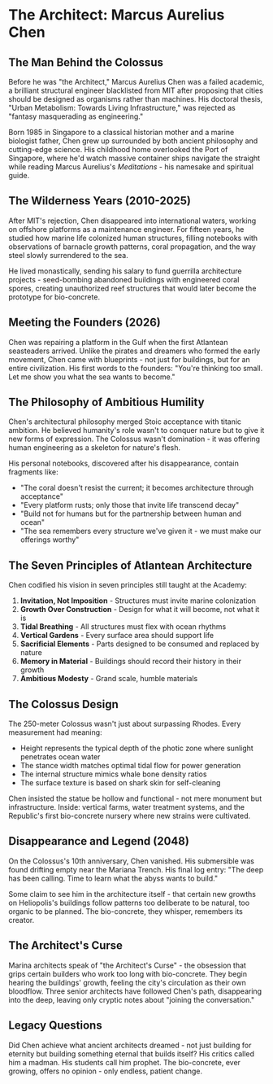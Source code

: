 # The Architect: Marcus Aurelius Chen

## The Man Behind the Colossus

Before he was "the Architect," Marcus Aurelius Chen was a failed academic, a brilliant structural engineer blacklisted from MIT after proposing that cities should be designed as organisms rather than machines. His doctoral thesis, "Urban Metabolism: Towards Living Infrastructure," was rejected as "fantasy masquerading as engineering."

Born 1985 in Singapore to a classical historian mother and a marine biologist father, Chen grew up surrounded by both ancient philosophy and cutting-edge science. His childhood home overlooked the Port of Singapore, where he'd watch massive container ships navigate the straight while reading Marcus Aurelius's *Meditations* - his namesake and spiritual guide.

## The Wilderness Years (2010-2025)

After MIT's rejection, Chen disappeared into international waters, working on offshore platforms as a maintenance engineer. For fifteen years, he studied how marine life colonized human structures, filling notebooks with observations of barnacle growth patterns, coral propagation, and the way steel slowly surrendered to the sea.

He lived monastically, sending his salary to fund guerrilla architecture projects - seed-bombing abandoned buildings with engineered coral spores, creating unauthorized reef structures that would later become the prototype for bio-concrete.

## Meeting the Founders (2026)

Chen was repairing a platform in the Gulf when the first Atlantean seasteaders arrived. Unlike the pirates and dreamers who formed the early movement, Chen came with blueprints - not just for buildings, but for an entire civilization. His first words to the founders: "You're thinking too small. Let me show you what the sea wants to become."

## The Philosophy of Ambitious Humility

Chen's architectural philosophy merged Stoic acceptance with titanic ambition. He believed humanity's role wasn't to conquer nature but to give it new forms of expression. The Colossus wasn't domination - it was offering human engineering as a skeleton for nature's flesh.

His personal notebooks, discovered after his disappearance, contain fragments like:
- "The coral doesn't resist the current; it becomes architecture through acceptance"
- "Every platform rusts; only those that invite life transcend decay"
- "Build not for humans but for the partnership between human and ocean"
- "The sea remembers every structure we've given it - we must make our offerings worthy"

## The Seven Principles of Atlantean Architecture

Chen codified his vision in seven principles still taught at the Academy:

1. **Invitation, Not Imposition** - Structures must invite marine colonization
2. **Growth Over Construction** - Design for what it will become, not what it is
3. **Tidal Breathing** - All structures must flex with ocean rhythms
4. **Vertical Gardens** - Every surface area should support life
5. **Sacrificial Elements** - Parts designed to be consumed and replaced by nature
6. **Memory in Material** - Buildings should record their history in their growth
7. **Ambitious Modesty** - Grand scale, humble materials

## The Colossus Design

The 250-meter Colossus wasn't just about surpassing Rhodes. Every measurement had meaning:
- Height represents the typical depth of the photic zone where sunlight penetrates ocean water
- The stance width matches optimal tidal flow for power generation
- The internal structure mimics whale bone density ratios
- The surface texture is based on shark skin for self-cleaning

Chen insisted the statue be hollow and functional - not mere monument but infrastructure. Inside: vertical farms, water treatment systems, and the Republic's first bio-concrete nursery where new strains were cultivated.

## Disappearance and Legend (2048)

On the Colossus's 10th anniversary, Chen vanished. His submersible was found drifting empty near the Mariana Trench. His final log entry: "The deep has been calling. Time to learn what the abyss wants to build."

Some claim to see him in the architecture itself - that certain new growths on Heliopolis's buildings follow patterns too deliberate to be natural, too organic to be planned. The bio-concrete, they whisper, remembers its creator.

## The Architect's Curse

Marina architects speak of "the Architect's Curse" - the obsession that grips certain builders who work too long with bio-concrete. They begin hearing the buildings' growth, feeling the city's circulation as their own bloodflow. Three senior architects have followed Chen's path, disappearing into the deep, leaving only cryptic notes about "joining the conversation."

## Legacy Questions

Did Chen achieve what ancient architects dreamed - not just building for eternity but building something eternal that builds itself? His critics called him a madman. His students call him prophet. The bio-concrete, ever growing, offers no opinion - only endless, patient change.